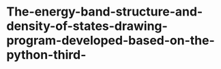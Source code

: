 # The-energy-band-structure-and-density-of-states-drawing-program-developed-based-on-the-python-third-